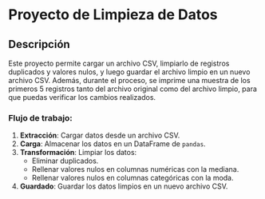 # Proyecto de Limpieza de Datos

## Descripción

Este proyecto permite cargar un archivo CSV, limpiarlo de registros duplicados y valores nulos, y luego guardar el archivo limpio en un nuevo archivo CSV. Además, durante el proceso, se imprime una muestra de los primeros 5 registros tanto del archivo original como del archivo limpio, para que puedas verificar los cambios realizados.

### Flujo de trabajo:
1. **Extracción**: Cargar datos desde un archivo CSV.
2. **Carga**: Almacenar los datos en un DataFrame de `pandas`.
3. **Transformación**: Limpiar los datos:
    - Eliminar duplicados.
    - Rellenar valores nulos en columnas numéricas con la mediana.
    - Rellenar valores nulos en columnas categóricas con la moda.
4. **Guardado**: Guardar los datos limpios en un nuevo archivo CSV.


